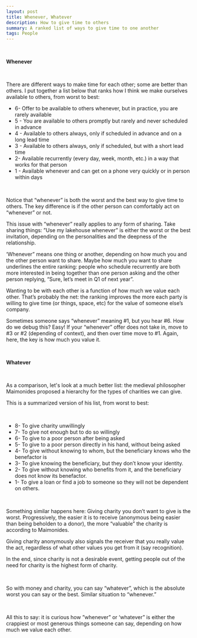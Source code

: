 ```yaml
---
layout: post
title: Whenever, Whatever
description: How to give time to others
summary: A ranked list of ways to give time to one another
tags: People
---
```


<p>&nbsp;</p>

**Whenever**
<p>&nbsp;</p>

There are different ways to make time for each other; some are better than others.
I put together a list below that ranks how I think we make ourselves available to others, from worst to best:

* 6- Offer to be available to others whenever, but in practice, you are rarely available
* 5 - You are available to others promptly but rarely and never scheduled in advance
* 4 - Available to others always, only if scheduled in advance and on a long lead time 
* 3 - Available to others always, only if scheduled, but with a short lead time
* 2- Available recurrently (every day, week, month, etc.) in a way that works for that person
* 1 - Available whenever and can get on a phone very quickly or in person within days
<p>&nbsp;</p>
Notice that “whenever” is both the worst and the best way to give time to others. The key difference is if the other person can comfortably act on “whenever” or not.

This issue with “whenever” really applies to any form of sharing. Take sharing things: ”Use my lakehouse whenever” is either the worst or the best invitation, depending on the personalities and the deepness of the relationship.

‘Whenever” means one thing or another, depending on how much you and the other person want to share. Maybe how much you want to share underlines the entire ranking: people who schedule recurrently are both more interested in being together than one person asking and the other person replying,  “Sure, let’s meet in Q1 of next year”. 

Wanting to be with each other is a function of how much we value each other. That’s probably the net: the ranking improves the more each party is willing to give time (or things, space, etc) for the value of someone else’s company. 

Sometimes someone says “whenever” meaning #1, but you hear #6. How do we debug this? Easy! If your “whenever” offer does not take in, move to #3 or #2 (depending of context), and then over time move to #1. Again, here, the key is how much you value it.
<p>&nbsp;</p>

**Whatever**
<p>&nbsp;</p>

As a comparison, let's look at a much better list: the medieval philosopher Maimonides proposed a hierarchy for the types of charities we can give.

This is a summarized version of his list, from worst to best:
<p>&nbsp;</p>

* 8- To give charity unwillingly 
* 7- To give not enough but to do so willingly 
* 6- To give to a poor person after being asked
* 5- To give to a poor person directly in his hand, without being asked
* 4- To give without knowing to whom, but the beneficiary knows who the benefactor is
* 3- To give knowing the beneficiary, but they don’t know your identity. 
* 2- To give without knowing who benefits from it, and the beneficiary does not know its benefactor.
* 1- To give a loan or find a job to someone so they will not be dependent on others. 

<p>&nbsp;</p>
Something similar happens here: Giving charity you don’t want to give is the worst. Progressively, the easier it is to receive (anonymous being easier than being beholden to a donor), the more “valuable” the charity is according to Maimonides.

Giving charity anonymously also signals the receiver that you really value the act, regardless of what other values you get from it (say recognition).  


In the end, since charity is not a desirable event, getting people out of the need for charity is the highest form of charity. 
<p>&nbsp;</p>
So with money and charity, you can say “whatever”, which is the absolute worst you can say or the best. Similar situation to “whenever.”

<p>&nbsp;</p>


All this to say: it is curious how ”whenever” or ‘whatever” is either the crappiest or most generous things someone can say, depending on how much we value each other. 
